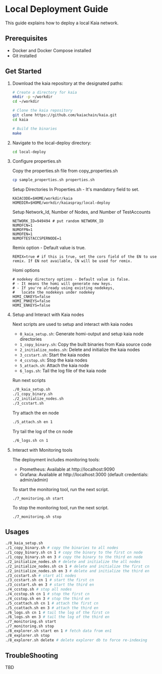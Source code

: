 # Local Deployment Guide

This guide explains how to deploy a local Kaia network.

## Prerequisites

- Docker and Docker Compose installed
- Git installed

## Get Started

1. Download the kaia repository at the designated paths:
   ```bash
   # Create a directory for kaia
   mkdir -p ~/workdir
   cd ~/workdir
   
   # Clone the kaia repository
   git clone https://github.com/kaiachain/kaia.git
   cd kaia

   # Build the binaries
   make
   ```

2. Navigate to the local-deploy directory:
   ```bash
   cd local-deploy
   ```

3. Configure properties.sh

   Copy the properties.sh file from copy_properties.sh
   ```bash
   cp sample_properties.sh properties.sh
   ```
   Setup Directories In Properties.sh - It's mandatory field to set.
   ```
   KAIACODE=$HOME/workdir/kaia
   HOMEDIR=$HOME/workdir/kaiaspray/local-deploy
   ```
   Setup Network_Id, Number of Nodes, and Number of TestAccounts
   ```
   NETWORK_ID=949494 # put random NETWORK_ID
   NUMOFCN=1
   NUMOFPN=1
   NUMOFEN=1
   NUMOFTESTACCSPERNODE=1
   ```
   Remix option - Default value is true.
   ```
   REMIX=true # if this is true, set the cors field of the EN to use remix. If EN not available, CN will be used for remix.
   ```

   Homi options
   ```
   # nodekey directory options - Default value is false. 
   # - It means the homi will generate new keys. 
   # - If you're already using existing nodekeys, 
   #   locate the nodekeys under nodekey
   HOMI_CNKEYS=false
   HOMI_PNKEYS=false
   HOMI_ENKEYS=false
   ```

4. Setup and Interact with Kaia nodes
   
   Next scripts are used to setup and interact with kaia nodes
   - `0_kaia_setup.sh`: Generate homi-output and setup kaia node directories
   - `1_copy_binary.sh`: Copy the built binaries from Kaia source code
   - `2_initialize_nodes.sh`: Delete and initialize the kaia nodes
   - `3_ccstart.sh`: Start the kaia nodes
   - `4_ccstop.sh`: Stop the kaia nodes
   - `5_attach.sh`: Attach the kaia node
   - `6_logs.sh`: Tail the log file of the kaia node

   Run next scripts
   ```bash
   ./0_kaia_setup.sh
   ./1_copy_binary.sh
   ./2_initialize_nodes.sh
   ./3_ccstart.sh
   ```

   Try attach the en node
   ```bash
   ./5_attach.sh en 1
   ```

   Try tail the log of the cn node
   ```bash
   ./6_logs.sh cn 1
   ```

5. Interact with Monitoring tools

   The deployment includes monitoring tools:
   - Prometheus: Available at http://localhost:9090
   - Grafana: Available at http://localhost:3000 (default credentials: admin/admin)

   To start the monitoring tool, run the next script.
   ```shell
   ./7_monitoring.sh start
   ```

   To stop the monitoring tool, run the next script.
   ```shell
   ./7_monitoring.sh stop
   ```

## Usages
```bash
./0_kaia_setup.sh
./1_copy_binary.sh # copy the binaries to all nodes
./1_copy_binary.sh cn 1 # copy the binary to the first cn node
./1_copy_binary.sh en 3 # copy the binary to the third en node
./2_initialize_nodes.sh # delete and initialize the all nodes
./2_initialize_nodes.sh cn 1 # delete and initialize the first cn
./2_initialize_nodes.sh en 3 # delete and initialize the third en
./3_ccstart.sh # start all nodes
./3_ccstart.sh cn 1 # start the first cn
./3_ccstart.sh en 3 # start the third en
./4_ccstop.sh # stop all nodes
./4_ccstop.sh cn 1 # stop the first cn
./4_ccstop.sh en 3 # stop the third en 
./5_ccattach.sh cn 1 # attach the first cn
./5_ccattach.sh en 3 # attach the third en
./6_logs.sh cn 1 # tail the log of the first cn
./6_logs.sh en 3 # tail the log of the third en
./7_monitoring.sh start
./7_monitoring.sh stop
./8_explorer.sh start en 1 # fetch data from en1
./8_explorer.sh stop
./8_explorer.sh delete # delete explorer db to force re-indexing
```

## TroubleShooting
TBD
